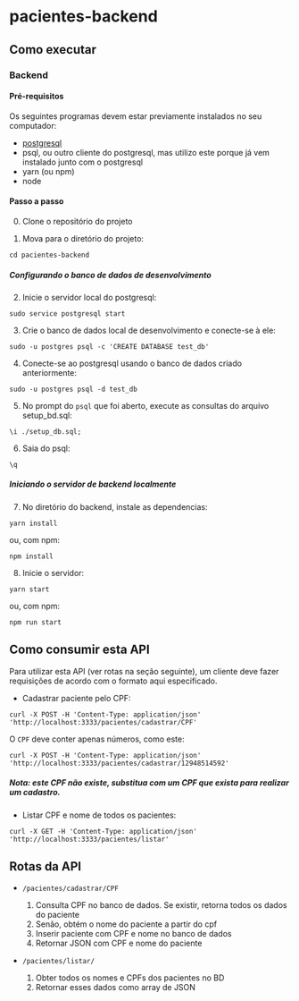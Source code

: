 # pacientes-backend

## Como executar

### Backend

#### Pré-requisitos

Os seguintes programas devem estar previamente instalados no seu computador:

- [postgresql](https://www.postgresql.org/)
- psql, ou outro cliente do postgresql, mas utilizo este porque já vem instalado junto com o postgresql
- yarn (ou npm)
- node

#### Passo a passo

0. Clone o repositório do projeto

1. Mova para o diretório do projeto:

```
cd pacientes-backend
```

##### Configurando o banco de dados de desenvolvimento

2. Inicie o servidor local do postgresql:

```
sudo service postgresql start
```

3. Crie o banco de dados local de desenvolvimento e conecte-se à ele:

```
sudo -u postgres psql -c 'CREATE DATABASE test_db'
```

4. Conecte-se ao postgresql usando o banco de dados criado anteriormente:

```
sudo -u postgres psql -d test_db
```

5. No prompt do `psql` que foi aberto, execute as consultas do arquivo setup_bd.sql:

```
\i ./setup_db.sql;
```

6. Saia do psql:

```
\q
```

##### Iniciando o servidor de backend localmente

7. No diretório do backend, instale as dependencias:

```
yarn install
```

ou, com npm:

```
npm install
```

8. Inicie o servidor:

```
yarn start
```

ou, com npm:

```
npm run start
```

## Como consumir esta API

Para utilizar esta API (ver rotas na seção seguinte), um cliente deve fazer requisições de acordo com o formato aqui especificado.

- Cadastrar paciente pelo CPF:

```
curl -X POST -H 'Content-Type: application/json' 'http://localhost:3333/pacientes/cadastrar/CPF'
```

O `CPF` deve conter apenas números, como este:

```
curl -X POST -H 'Content-Type: application/json' 'http://localhost:3333/pacientes/cadastrar/12948514592'
```

##### Nota: este CPF não existe, substitua com um CPF que exista para realizar um cadastro.

- Listar CPF e nome de todos os pacientes:

```
curl -X GET -H 'Content-Type: application/json' 'http://localhost:3333/pacientes/listar'
```

## Rotas da API

- `/pacientes/cadastrar/CPF`

  1. Consulta CPF no banco de dados. Se existir, retorna todos os dados do paciente
  2. Senão, obtém o nome do paciente a partir do cpf
  3. Inserir paciente com CPF e nome no banco de dados
  4. Retornar JSON com CPF e nome do paciente

- `/pacientes/listar/`
  1. Obter todos os nomes e CPFs dos pacientes no BD
  2. Retornar esses dados como array de JSON
